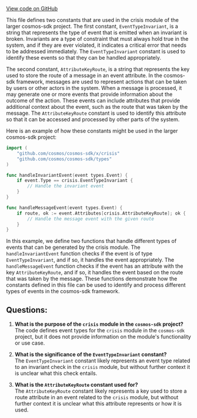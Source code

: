 [View code on GitHub](https://github.com/cosmos/cosmos-sdk/blob/main/x/crisis/types/events.go)

This file defines two constants that are used in the crisis module of the larger cosmos-sdk project. The first constant, `EventTypeInvariant`, is a string that represents the type of event that is emitted when an invariant is broken. Invariants are a type of constraint that must always hold true in the system, and if they are ever violated, it indicates a critical error that needs to be addressed immediately. The `EventTypeInvariant` constant is used to identify these events so that they can be handled appropriately.

The second constant, `AttributeKeyRoute`, is a string that represents the key used to store the route of a message in an event attribute. In the cosmos-sdk framework, messages are used to represent actions that can be taken by users or other actors in the system. When a message is processed, it may generate one or more events that provide information about the outcome of the action. These events can include attributes that provide additional context about the event, such as the route that was taken by the message. The `AttributeKeyRoute` constant is used to identify this attribute so that it can be accessed and processed by other parts of the system.

Here is an example of how these constants might be used in the larger cosmos-sdk project:

```go
import (
    "github.com/cosmos/cosmos-sdk/x/crisis"
    "github.com/cosmos/cosmos-sdk/types"
)

func handleInvariantEvent(event types.Event) {
    if event.Type == crisis.EventTypeInvariant {
        // Handle the invariant event
    }
}

func handleMessageEvent(event types.Event) {
    if route, ok := event.Attributes[crisis.AttributeKeyRoute]; ok {
        // Handle the message event with the given route
    }
}
```

In this example, we define two functions that handle different types of events that can be generated by the crisis module. The `handleInvariantEvent` function checks if the event is of type `EventTypeInvariant`, and if so, it handles the event appropriately. The `handleMessageEvent` function checks if the event has an attribute with the key `AttributeKeyRoute`, and if so, it handles the event based on the route that was taken by the message. These functions demonstrate how the constants defined in this file can be used to identify and process different types of events in the cosmos-sdk framework.
## Questions: 
 1. **What is the purpose of the `crisis` module in the `cosmos-sdk` project?**\
   The code defines event types for the `crisis` module in the `cosmos-sdk` project, but it does not provide information on the module's functionality or use case.

2. **What is the significance of the `EventTypeInvariant` constant?**\
   The `EventTypeInvariant` constant likely represents an event type related to an invariant check in the `crisis` module, but without further context it is unclear what this check entails.

3. **What is the `AttributeKeyRoute` constant used for?**\
   The `AttributeKeyRoute` constant likely represents a key used to store a route attribute in an event related to the `crisis` module, but without further context it is unclear what this attribute represents or how it is used.
